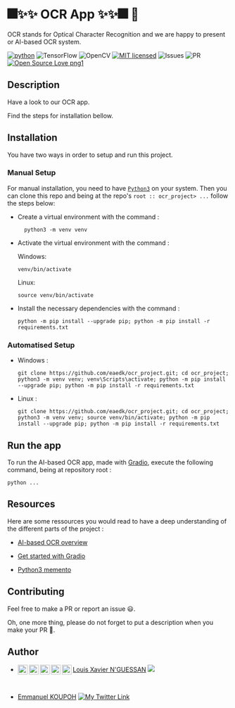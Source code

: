 # 🎆✨✨ OCR App ✨✨🎆  🚀

OCR stands for Optical Character Recognition and we are happy to present or AI-based OCR system.

[![python](https://img.shields.io/badge/Python-3776AB?style=for-the-badge&logo=python&logoColor=white)](https://img.shields.io/badge/Python-3776AB?style=for-the-badge&logo=python&logoColor=white)
![TensorFlow](https://img.shields.io/badge/TensorFlow-%23FF6F00.svg?style=for-the-badge&logo=TensorFlow&logoColor=white)
![OpenCV](https://img.shields.io/badge/opencv-%23white.svg?style=for-the-badge&logo=opencv&logoColor=white)
[![MIT licensed](https://img.shields.io/badge/license-mit-blue?style=for-the-badge&logo=appveyor)](./LICENSE)
![Issues](https://img.shields.io/github/issues/PapiHack/wimlds-demo?style=for-the-badge&logo=appveyor)
![PR](https://img.shields.io/github/issues-pr/PapiHack/wimlds-demo?style=for-the-badge&logo=appveyor)
[![Open Source Love png1](https://badges.frapsoft.com/os/v1/open-source.png?v=103)](https://github.com/ellerbrock/open-source-badges/)



## Description

Have a look to our OCR app. 

Find the steps for installation bellow.

## Installation

You have two ways in order to setup and run this project.

### Manual Setup

For manual installation, you need to have [`Python3`](https://www.python.org/) on your system. Then you can clone this repo and being at the repo's `root :: ocr_project> ...`  follow the steps below:

- Create a virtual environment with the command :
        
        python3 -m venv venv

- Activate the virtual environment with the command :
  
  Windows:

      venv/bin/activate 
  
  Linux: 

      source venv/bin/activate

- Install the necessary dependencies with the command :
        
      python -m pip install --upgrade pip; python -m pip install -r requirements.txt

  
### Automatised Setup

- Windows :
        
      git clone https://github.com/eaedk/ocr_project.git; cd ocr_project; python3 -m venv venv; venv\Scripts\activate; python -m pip install --upgrade pip; python -m pip install -r requirements.txt

- Linux :
        
      git clone https://github.com/eaedk/ocr_project.git; cd ocr_project; python3 -m venv venv; source venv/bin/activate; python -m pip install --upgrade pip; python -m pip install -r requirements.txt

## Run the app
To run the AI-based OCR app, made with [Gradio](), execute the following command, being at repository root :

    python ...

<!-- ## Structure

-->

<!-- ## Screenshots -->

<!-- <table>
    <tr>
        <th>Gradio Salary Prediction</th>
        <th>Gradio Titanic Survival Prediction</th>
    </tr>
    <tr>
        <td><img src="./screenshots/gr_salary_app_interface.png"/></td>
        <td><img src="./screenshots/gr_titanic_app_interface.png"/></td>
    </tr>
</table>
 -->

## Resources
Here are some ressources you would read to have a deep understanding of the different parts of the project :
- [AI-based OCR overview]()

- [Get started with Gradio]()

- [Python3 memento](https://perso.limsi.fr/pointal/_media/python:cours:mementopython3.pdf)


## Contributing

Feel free to make a PR or report an issue 😃.

Oh, one more thing, please do not forget to put a description when you make your PR 🙂.

## Author

- [Louis Xavier N'GUESSAN](https://www.linkedin.com/in/n-guessan-louis-xavier-999619186/)
![](https://img.shields.io/github/followers/Xlouis?label=Follow%20Louis%20on%20Gitlab&logo=gitlab&style=social)
    <a target="_blank" href="https://www.linkedin.com/in/n-guessan-louis-xavier-999619186/">
    <img align="left" alt="LinkdeIN" width="22px" src="https://i.stack.imgur.com/gVE0j.png" />
    </a>
    <a target="_blank" href="mailto:louisxaviernguessan@gmail.com">
    <img align="left" alt="Gmail" width="22px" src="https://cdn.jsdelivr.net/npm/simple-icons@v3/icons/gmail.svg" />
    </a>
    <a target="_blank" href="https://api.whatsapp.com/send?phone=00000000">
    <img align="left" alt="Whatsapp" width="22px" src="https://cdn.jsdelivr.net/npm/simple-icons@v3/icons/whatsapp.svg" />
    </a>
    <a target="_blank" href="https://www.instagram.com/username/">
    <img align="left" alt="Instagram" width="22px" src="https://cdn.jsdelivr.net/npm/simple-icons@v3/icons/instagram.svg" />
    </a>
    <a target="_blank" href="https://fb.com/username">
    <img align="left" alt="Facebook" width="22px" src="https://cdn.jsdelivr.net/npm/simple-icons@v3/icons/facebook.svg" />
    </a>

</br>


- [Emmanuel KOUPOH](https://www.linkedin.com/in/esa%C3%AFe-alain-emmanuel-dina-koupoh-7b974a17a/)
[![My Twitter Link](https://img.shields.io/twitter/follow/emmanuelkoupoh?style=social)](https://twitter.com/emmanuelkoupoh)